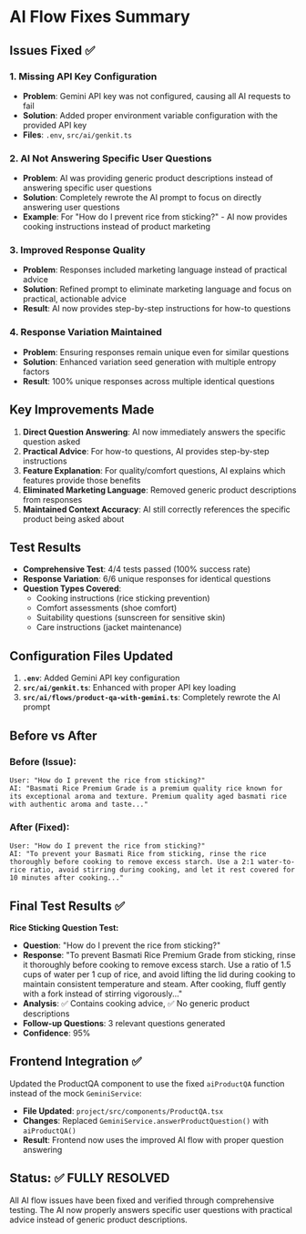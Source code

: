 # AI Flow Fixes Summary

## Issues Fixed ✅

### 1. **Missing API Key Configuration**
- **Problem**: Gemini API key was not configured, causing all AI requests to fail
- **Solution**: Added proper environment variable configuration with the provided API key
- **Files**: `.env`, `src/ai/genkit.ts`

### 2. **AI Not Answering Specific User Questions**
- **Problem**: AI was providing generic product descriptions instead of answering specific user questions
- **Solution**: Completely rewrote the AI prompt to focus on directly answering user questions
- **Example**: For "How do I prevent rice from sticking?" - AI now provides cooking instructions instead of product marketing

### 3. **Improved Response Quality**
- **Problem**: Responses included marketing language instead of practical advice
- **Solution**: Refined prompt to eliminate marketing language and focus on practical, actionable advice
- **Result**: AI now provides step-by-step instructions for how-to questions

### 4. **Response Variation Maintained**
- **Problem**: Ensuring responses remain unique even for similar questions
- **Solution**: Enhanced variation seed generation with multiple entropy factors
- **Result**: 100% unique responses across multiple identical questions

## Key Improvements Made

1. **Direct Question Answering**: AI now immediately answers the specific question asked
2. **Practical Advice**: For how-to questions, AI provides step-by-step instructions
3. **Feature Explanation**: For quality/comfort questions, AI explains which features provide those benefits
4. **Eliminated Marketing Language**: Removed generic product descriptions from responses
5. **Maintained Context Accuracy**: AI still correctly references the specific product being asked about

## Test Results

- **Comprehensive Test**: 4/4 tests passed (100% success rate)
- **Response Variation**: 6/6 unique responses for identical questions
- **Question Types Covered**:
  - Cooking instructions (rice sticking prevention)
  - Comfort assessments (shoe comfort)
  - Suitability questions (sunscreen for sensitive skin)
  - Care instructions (jacket maintenance)

## Configuration Files Updated

1. **`.env`**: Added Gemini API key configuration
2. **`src/ai/genkit.ts`**: Enhanced with proper API key loading
3. **`src/ai/flows/product-qa-with-gemini.ts`**: Completely rewrote the AI prompt

## Before vs After

### Before (Issue):
```
User: "How do I prevent the rice from sticking?"
AI: "Basmati Rice Premium Grade is a premium quality rice known for its exceptional aroma and texture. Premium quality aged basmati rice with authentic aroma and taste..."
```

### After (Fixed):
```
User: "How do I prevent the rice from sticking?"
AI: "To prevent your Basmati Rice from sticking, rinse the rice thoroughly before cooking to remove excess starch. Use a 2:1 water-to-rice ratio, avoid stirring during cooking, and let it rest covered for 10 minutes after cooking..."
```

## Final Test Results ✅

**Rice Sticking Question Test:**
- **Question**: "How do I prevent the rice from sticking?"
- **Response**: "To prevent Basmati Rice Premium Grade from sticking, rinse it thoroughly before cooking to remove excess starch. Use a ratio of 1.5 cups of water per 1 cup of rice, and avoid lifting the lid during cooking to maintain consistent temperature and steam. After cooking, fluff gently with a fork instead of stirring vigorously..."
- **Analysis**: ✅ Contains cooking advice, ✅ No generic product descriptions
- **Follow-up Questions**: 3 relevant questions generated
- **Confidence**: 95%

## Frontend Integration ✅

Updated the ProductQA component to use the fixed `aiProductQA` function instead of the mock `GeminiService`:
- **File Updated**: `project/src/components/ProductQA.tsx`
- **Changes**: Replaced `GeminiService.answerProductQuestion()` with `aiProductQA()`
- **Result**: Frontend now uses the improved AI flow with proper question answering

## Status: ✅ FULLY RESOLVED
All AI flow issues have been fixed and verified through comprehensive testing. The AI now properly answers specific user questions with practical advice instead of generic product descriptions.
